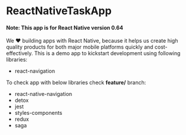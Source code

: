 # ReactNativeTaskApp
#### Note: This app is for React Native version 0.64

We :heart: building apps with React Native, because it helps us create high quality products for both major mobile platforms quickly and cost-effectively. 
This is a demo app to kickstart development using following libraries:

  * react-navigation


To check app with below libraries check **feature/** branch:

  * react-native-navigation
  * detox
  * jest
  * styles-components
  * redux
  * saga

